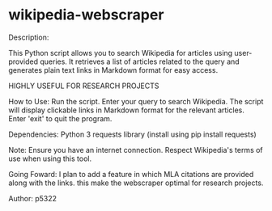 # wikipedia-webscraper

Description:

This Python script allows you to search Wikipedia for articles using user-provided queries. It retrieves a list of articles related to the query and generates plain text links in Markdown format for easy access.

HIGHLY USEFUL FOR RESEARCH PROJECTS

How to Use:
Run the script.
Enter your query to search Wikipedia.
The script will display clickable links in Markdown format for the relevant articles.
Enter 'exit' to quit the program.

Dependencies:
Python 3
requests library (install using pip install requests)

Note:
Ensure you have an internet connection.
Respect Wikipedia's terms of use when using this tool.

Going Foward:
I plan to add a feature in which MLA citations are provided along with the links. this make the webscraper optimal for research projects. 

Author:
p5322
